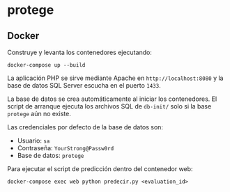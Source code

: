 # protege

## Docker

Construye y levanta los contenedores ejecutando:

```
docker-compose up --build
```

La aplicación PHP se sirve mediante Apache en `http://localhost:8080` y la base de datos SQL Server escucha en el puerto `1433`.

La base de datos se crea automáticamente al iniciar los contenedores. El script de arranque ejecuta los archivos SQL de `db-init/` solo si la base `protege` aún no existe.

Las credenciales por defecto de la base de datos son:

- Usuario: `sa`
- Contraseña: `YourStrong@Passw0rd`
- Base de datos: `protege`

Para ejecutar el script de predicción dentro del contenedor web:

```
docker-compose exec web python predecir.py <evaluation_id>
```

